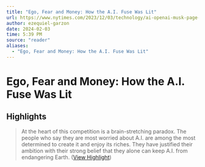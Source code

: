 ```yaml
---
title: "Ego, Fear and Money: How the A.I. Fuse Was Lit"
url: https://www.nytimes.com/2023/12/03/technology/ai-openai-musk-page-altman.html
author: ezequiel-garzon
date: 2024-02-03
time: 5:39 PM
source: "reader"
aliases:
  - "Ego, Fear and Money: How the A.I. Fuse Was Lit"
---
```

# Ego, Fear and Money: How the A.I. Fuse Was Lit

## Highlights
> At the heart of this competition is a brain-stretching paradox. The people who say they are most worried about A.I. are among the most determined to create it and enjoy its riches. They have justified their ambition with their strong belief that they alone can keep A.I. from endangering Earth. ([View Highlight](https://read.readwise.io/read/01hgracrmbpcy82gjbf2dag5mk))

